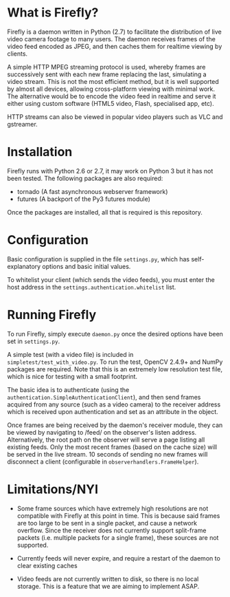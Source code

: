 # What is Firefly?
Firefly is a daemon written in Python (2.7) to facilitate the distribution of
live video camera footage to many users. The daemon receives frames of the
video feed encoded as JPEG, and then caches them for realtime viewing by
clients. 

A simple HTTP MPEG streaming protocol is used, whereby frames are
successively sent with each new frame replacing the last, simulating a video
stream. This is not the most efficient method, but it is well supported by
almost all devices, allowing cross-platform viewing with minimal work. The 
alternative would be to encode the video feed in realtime and serve it 
either using custom software (HTML5 video, Flash, specialised app, etc).

HTTP streams can also be viewed in popular video players such as VLC and 
gstreamer.

# Installation
Firefly runs with Python 2.6 or 2.7, it may work on Python 3 but it has not
been tested. The following packages are also required:

+ tornado (A fast asynchronous webserver framework)
+ futures (A backport of the Py3 futures module)

Once the packages are installed, all that is required is this repository.

# Configuration
Basic configuration is supplied in the file `settings.py`, which has 
self-explanatory options and basic initial values.

To whitelist your client (which sends the video feeds), you must enter
the host address in the `settings.authentication.whitelist` list.

# Running Firefly
To run Firefly, simply execute `daemon.py` once the desired options have been set
in `settings.py`. 

A simple test (with a video file) is included in `simpletest/test_with_video.py`.
To run the test, OpenCV 2.4.9+ and NumPy packages are required. Note that this
is an extremely low resolution test file, which is nice for testing with a small
footprint. 

The basic idea is to authenticate (using the 
`authentication.SimpleAuthenticationClient`), and then send frames acquired
from any source (such as a video camera) to the receiver address which is
received upon authentication and set as an attribute in the object.

Once frames are being received by the daemon's receiver module, they can
be viewed by navigating to /feed/<identifer> on the observer's listen
address. Alternatively, the root path on the observer will serve a page
listing all existing feeds. Only the most recent frames (based on the cache
size) will be served in the live stream. 10 seconds of sending no new frames
will disconnect a client (configurable in `observerhandlers.FrameHelper`).

# Limitations/NYI
+ Some frame sources which have extremely high resolutions are not compatible 
  with Firefly at this point in time. This is because said frames are too large
  to be sent in a single packet, and cause a network overflow. Since the
  receiver does not currently support split-frame packets (i.e. multiple
  packets for a single frame), these sources are not supported.

+ Currently feeds will never expire, and require a restart of the daemon to
  clear existing caches

+ Video feeds are not currently written to disk, so there is no local storage.
  This is a feature that we are aiming to implement ASAP.

